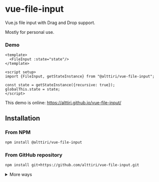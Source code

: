 # vue-file-input

Vue.js file input with Drag and Drop support.

Mostly for personal use.

### Demo

```vue
<template>
  <FileInput :state="state"/>
</template>

<script setup>
import {FileInput, getStateInstance} from "@alttiri/vue-file-input";

const state = getStateInstance({recursive: true});
globalThis.state = state;
</script>
```
This demo is online: https://alttiri.github.io/vue-file-input/


## Installation

### From NPM

```bash
npm install @alttiri/vue-file-input
```

### From GitHub repository

```bash
npm install git+https://github.com/alttiri/vue-file-input.git
```

<details>

<summary>More ways</summary>

### From GitHub repository (a specific version):

- **Based on SemVer:**
    ```bash
    npm install git+https://github.com/alttiri/vue-file-input.git#semver:1.2.0
    ```
  Or add
    ```
    "@alttiri/vue-file-input": "github:alttiri/vue-file-input#semver:1.2.0"
    ```
  as `dependencies` in `package.json` file.

  See available [tags](https://github.com/AlttiRi/vue-file-input/tags).

- **Based on a commit hash:**
    ```bash
    npm install git+https://git@github.com/alttiri/vue-file-input.git#ef61a8fbd70969d915166c82d3e3d8f06b1032f4
    ```
  Or add
    ```
    "@alttiri/vue-file-input": "github:alttiri/vue-file-input#ef61a8fbd70969d915166c82d3e3d8f06b1032f4"
    ```
  as `dependencies` in `package.json` file.

  See available [commits hashes](https://github.com/AlttiRi/vue-file-input/commits/master).


### From GitHub Packages:
To install you need first to create `.npmrc` file with `@alttiri:registry=https://npm.pkg.github.com` content:
```bash
echo @alttiri:registry=https://npm.pkg.github.com >> .npmrc
```

only then run

```bash
npm install @alttiri/vue-file-input
```
Note, that GitHub Packages requires to have also `~/.npmrc` file (`.npmrc` in your home dir) with `//npm.pkg.github.com/:_authToken=TOKEN` content, where `TOKEN` is a token with the `read:packages` permission, take it here https://github.com/settings/tokens/new.

</details>
